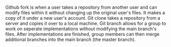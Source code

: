 Github fork is when a user takes a repository from another
user and can modify files within it without changing
up the original user's files. It makes a copy of it under
a new user's account. 
Git clone takes a repository from a server and copies it
over to a local machine.
Git branch allows for a group to work on seperate implementations
without modifying the main branch's files. After implementations are
finished, group members can then merge additional branches into the
main branch (the master branch).


